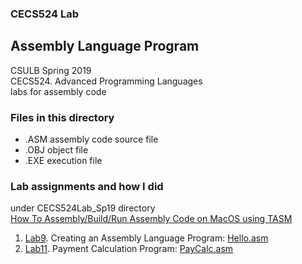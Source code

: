 ### CECS524 Lab
## Assembly Language Program

CSULB Spring 2019  
CECS524. Advanced Programming Languages  
labs for assembly code  

### Files in this directory
* .ASM assembly code source file
* .OBJ object file
* .EXE execution file  

### Lab assignments and how I did
under CECS524Lab_Sp19 directory  
[How To Assembly/Build/Run Assembly Code on MacOS using TASM](/CECS524Lab_Sp19/readme.md)

1. [Lab9](CECS524Lab/readme.md). Creating an Assembly Language Program: [Hello.asm](HELLO.ASM)
2. [Lab11](CECS524Lab/lab11.md). Payment Calculation Program: [PayCalc.asm](PayCalc.asm)
